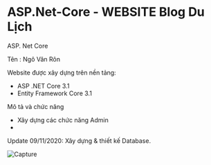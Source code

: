 # ASP.Net-Core - WEBSITE Blog Du Lịch

ASP. Net Core

Tên : Ngô Văn Rôn

Website được xây dựng trên nền tảng:

* ASP .NET Core 3.1
* Entity Framework Core 3.1

Mô tả và chức năng

* Xây dựng các chức năng Admin
* 


Update
09/11/2020: Xây dựng & thiết kế Database.

![Capture](https://user-images.githubusercontent.com/70925598/98542614-c55b6380-22c3-11eb-80ba-105affd0b562.PNG)




